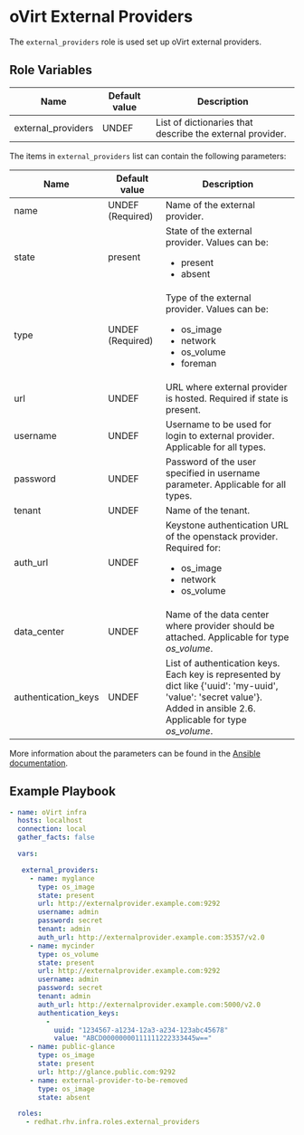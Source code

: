 oVirt External Providers
========================

The `external_providers` role is used set up oVirt external providers.

Role Variables
--------------

| Name                  | Default value         |  Description                                              |
|-----------------------|-----------------------|-----------------------------------------------------------|
| external_providers    | UNDEF                 | List of dictionaries that describe the external provider. |

The items in `external_providers` list can contain the following parameters:

| Name                   | Default value       | Description                                                                      |
|------------------------|---------------------|----------------------------------------------------------------------------------|
| name                   | UNDEF (Required)    | Name of the external provider.                                                   |
| state                  | present             | State of the external provider. Values can be: <ul><li>present</li><li>absent</li></ul>|
| type                   | UNDEF (Required)    | Type of the external provider. Values can be: <ul><li>os_image</li><li>network</li><li>os_volume</li><li>foreman</li></ul>|
| url                    | UNDEF               | URL where external provider is hosted. Required if state is present.            |
| username               | UNDEF               | Username to be used for login to external provider. Applicable for all types.   |
| password               | UNDEF               | Password of the user specified in username parameter. Applicable for all types. |
| tenant                 | UNDEF               | Name of the tenant. |
| auth_url               | UNDEF               | Keystone authentication URL of the openstack provider. Required for: <ul><li>os_image</li><li>network</li><li>os_volume</li></ul>|
| data_center            | UNDEF               | Name of the data center where provider should be attached. Applicable for type <i>os_volume</i>. |
| authentication_keys    | UNDEF               | List of authentication keys. Each key is represented by dict like {'uuid': 'my-uuid', 'value': 'secret value'}. Added in ansible 2.6.  Applicable for type <i>os_volume</i>. |

More information about the parameters can be found in the [Ansible documentation](http://docs.ansible.com/ansible/latest/ovirt_external_provider_module.html).


Example Playbook
----------------

```yaml
- name: oVirt infra
  hosts: localhost
  connection: local
  gather_facts: false

  vars:

   external_providers:
     - name: myglance
       type: os_image
       state: present
       url: http://externalprovider.example.com:9292
       username: admin
       password: secret
       tenant: admin
       auth_url: http://externalprovider.example.com:35357/v2.0
     - name: mycinder
       type: os_volume
       state: present
       url: http://externalprovider.example.com:9292
       username: admin
       password: secret
       tenant: admin
       auth_url: http://externalprovider.example.com:5000/v2.0
       authentication_keys:
         -
           uuid: "1234567-a1234-12a3-a234-123abc45678"
           value: "ABCD00000000111111222333445w=="
     - name: public-glance
       type: os_image
       state: present
       url: http://glance.public.com:9292
     - name: external-provider-to-be-removed
       type: os_image
       state: absent

  roles:
    - redhat.rhv.infra.roles.external_providers
```
